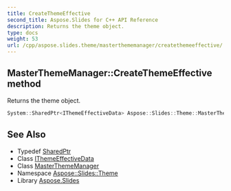 ```yaml
---
title: CreateThemeEffective
second_title: Aspose.Slides for C++ API Reference
description: Returns the theme object.
type: docs
weight: 53
url: /cpp/aspose.slides.theme/masterthememanager/createthemeeffective/
---
```

## MasterThemeManager::CreateThemeEffective method


Returns the theme object.

```cpp
System::SharedPtr<IThemeEffectiveData> Aspose::Slides::Theme::MasterThemeManager::CreateThemeEffective() override
```

## See Also

* Typedef [SharedPtr](../../../system/sharedptr/)
* Class [IThemeEffectiveData](../../ithemeeffectivedata/)
* Class [MasterThemeManager](../)
* Namespace [Aspose::Slides::Theme](../../)
* Library [Aspose.Slides](../../../)
